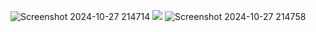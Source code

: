 ![Screenshot 2024-10-27 214714](https://github.com/user-attachments/assets/6e6ec34c-8115-4d9d-bb4c-551377fd0d1e)
![](https://komarev.com/ghpvc/?username=miudacat&color=red)
![Screenshot 2024-10-27 214758](https://github.com/user-attachments/assets/79bc518f-311e-4e81-ac9b-349f83eaf675)
